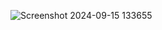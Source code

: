 ![Screenshot 2024-09-15 133655](https://github.com/user-attachments/assets/fac8b5ae-e9a5-49f1-bc43-ac6f50874471)
